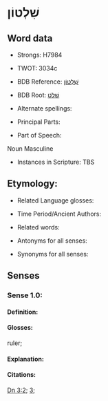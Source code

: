 # שִׁלְטוֹן

<!-- Status: S2="NeedsEdits" -->
<!-- Lexica used for edits:   -->

## Word data

* Strongs: H7984

* TWOT: 3034c

* BDB Reference: [שִׁלְטוֹן](rc://en/bdb/dict/xv.as.ab)

* BDB Root: [שׁלט](rc://en/bdb/dict/xv.as.aa)

* Alternate spellings:

* Principal Parts:

* Part of Speech:

Noun Masculine 

* Instances in Scripture: TBS

## Etymology:

* Related Language glosses:

* Time Period/Ancient Authors:

* Related words:

* Antonyms for all senses:

* Synonyms for all senses:

## Senses

### Sense 1.0:

#### Definition:

#### Glosses:

ruler; 

#### Explanation:

#### Citations:

[Dn 3:2](rc://he/uhb/book/dan/3/2); [3](rc://he/uhb/book/dan/3/3); 

